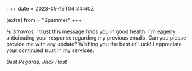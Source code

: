 +++
date = 2023-09-19T04:34:40Z

[extra]
from = "Spammer"
+++

*Hi Stravros,*
I trust this message finds you in good health. I'm eagerly anticipating
your response regarding my previous emails. Can you please provide me with
any update?
Wishing you the best of Luck! I appreciate your continued trust in my
services.

*Best Regards,*
*Jack Host*
